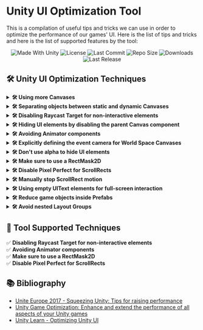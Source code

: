 # Unity UI Optimization Tool
This is a compilation of useful tips and tricks we can use in order to optimize the performance of our games' UI.
Here is the list of tips and tricks and here is the list of supported features by the tool:

<p align="center">
  <a>
    <img alt="Made With Unity" src="https://img.shields.io/badge/made%20with-Unity-57b9d3.svg?logo=Unity">
  </a>
  <a>
    <img alt="License" src="https://img.shields.io/github/license/JoanStinson/UnityUIOptimizationTool?logo=github">
  </a>
  <a>
    <img alt="Last Commit" src="https://img.shields.io/github/last-commit/JoanStinson/UnityUIOptimizationTool?logo=Mapbox&color=orange">
  </a>
  <a>
    <img alt="Repo Size" src="https://img.shields.io/github/repo-size/JoanStinson/UnityUIOptimizationTool?logo=VirtualBox">
  </a>
  <a>
    <img alt="Downloads" src="https://img.shields.io/github/downloads/JoanStinson/UnityUIOptimizationTool/total?color=brightgreen">
  </a>
  <a>
    <img alt="Last Release" src="https://img.shields.io/github/v/release/JoanStinson/UnityUIOptimizationTool?include_prereleases&logo=Dropbox&color=yellow">
  </a>
</p>

## 🛠️ Unity UI Optimization Techniques
<details>
   <summary><b>🛠️ Using more Canvases</b></summary>
  
   ### Using more Canvases
   Every time a single UI element inside a Canvas changes (e.g. change 1 Text or Image), the whole Canvas has to generate the meshes and draw them all
over again (very costly).
</details>

<details>
   <summary><b>🛠️ Separating objects between static and dynamic Canvases</b></summary>
  
   ### Separating objects between static and dynamic Canvases
   * <b>Static Canvas</b>: contains UI elements that are <b>never</b> going to <b>change</b>; good examples of these are background images, labels, and so on.
   * <b>Incidental Dynamic Canvas</b>: contains UI elements that only <b>change in response</b> to something, such as a UI button press or hover action.
   * <b>Continuous Dynamic Canvas</b>: contains UI elements that <b>change regularly</b>, such as animated elements.
</details>

<details>
   <summary><b>🛠️ Disabling Raycast Target for non-interactive elements</b></summary>
  
   ### Disabling Raycast Target for non-interactive elements
   For all <b><i>Image</i></b> components that are not part of a <b><i>Button</i></b>, disable the <b><i>Raycast Target</i></b> (basically disable it in all images except for buttons).
   <br><br>
   Each time there is a UI input (click, tap, scroll, etc.) Unity's <i>GraphicsRaycaster</i> iterates over all the <i>Raycast Targets</i> in the scene, so the less we have the more processing we save.
   <p align="center">
      <img src="https://github.com/JoanStinson/UnityUIOptimizationTool/blob/main/Images/disable raycast target.PNG">
   </p>
</details>

<details>
   <summary><b>🛠️ Hiding UI elements by disabling the parent Canvas component</b></summary>
  
   ### Hiding UI elements by disabling the parent Canvas component
   To avoid the <i>Canvas</i> regeneration, it's good habit to split the UI into different <i>Canvases</i>, and instead of disabling a <i>LayoutGroup</i>, disable an entire <i>Canvas</i>.
   <p align="center">
      <img src="https://github.com/JoanStinson/UnityUIOptimizationTool/blob/main/Images/hide canvas.PNG">
   </p>
</details>

<details>
   <summary><b>🛠️ Avoiding Animator components</b></summary>
  
   ### Avoiding Animator components
   Unity's Animator components are meant for 3D avatar animations primarily. Using it for UI elements causes extra processing.
   <p align="center">
      <img src="https://github.com/JoanStinson/UnityUIOptimizationTool/blob/main/Images/animator.PNG">
   </p>
   Instead, the best approach is to use a custom tweening tool such as DOTween.<br><br>
   <p align="center">
      <img src="https://github.com/JoanStinson/UnityUIOptimizationTool/blob/main/Images/dotween.PNG">
   </p>
</details>

<details>
   <summary><b>🛠️ Explicitly defining the event camera for World Space Canvases</b></summary>
  
   ### Explicitly defining the event camera for World Space Canvases
   Always set the Event <i>Camera</i> in a <i>World Space Canvas</i> as if there is no <i>Camera</i> assigned, it will call <i>FindObjectWithTag("Main Camera")</i> on every single frame! ☠️
   <p align="center">
      <img src="https://github.com/JoanStinson/UnityUIOptimizationTool/blob/main/Images/world space canvas.PNG">
   </p>
</details>

<details>
   <summary><b>🛠️ Don't use alpha to hide UI elements</b></summary>
  
   ### Don't use alpha to hide UI elements
   Even though the <i>Image</i>'s color property is set to <i>alpha</i> 0, it will still cause a <i>draw call</i>.
   <p align="center">
      <img src="https://github.com/JoanStinson/UnityUIOptimizationTool/blob/main/Images/alpha.PNG">
   </p>
   Instead, disable the <i>game object</i> itself, or set the <i>alpha</i> of a <i>Canvas Group</i> to 0. This will prevent any <i>draw calls</i> from this object and its childs (0 <i>draw calls</i>).
   <p align="center">
      <img src="https://github.com/JoanStinson/UnityUIOptimizationTool/blob/main/Images/splash.PNG">
   </p>
   <p align="center">
      <img src="https://github.com/JoanStinson/UnityUIOptimizationTool/blob/main/Images/canvas group.PNG">
   </p>
</details>

<details>
   <summary><b>🛠️ Make sure to use a RectMask2D</b></summary>
  
   ### Make sure to use a RectMask2D
   Like this, any element that is not inside the <i>Scroll Rect</i>, will not be drawn saving plenty of <i>draw calls</i>.
   <p align="center">
      <img src="https://github.com/JoanStinson/UnityUIOptimizationTool/blob/main/Images/rectmask.PNG">
   </p>
</details>

<details>
   <summary><b>🛠️ Disable Pixel Perfect for ScrollRects</b></summary>
  
   ### Disable Pixel Perfect for ScrollRects
   <i>Pixel Perfect</i> makes UI elements appear sharper, but since in a <i>Scroll Rect</i> there's going to be movement, we won't notice it and we'll save a lot of processing.
   <br><br>
   The <i>Scroll Rect</i> should be on a separate <i>Canvas</i> with this setting off and other UI elements appearing in the same screen, would be in another <i>Canvas</i> with this setting on.
   <p align="center">
      <img src="https://github.com/JoanStinson/UnityUIOptimizationTool/blob/main/Images/pixel perfect.PNG">
   </p>
</details>

<details>
   <summary><b>🛠️ Manually stop ScrollRect motion</b></summary>
  
   ### Manually stop ScrollRect motion
   We can use <i>ScrollRect.StopMovement()</i> to stop the motion once the <i>ScrollRect.velocity</i> is below a certain threshold to reduce regeneration frequency.
</details>

<details>
   <summary><b>🛠️ Using empty UIText elements for full-screen interaction</b></summary>
  
   ### Using empty UIText elements for full-screen interaction
   For a <i>Button</i> that's going to be interactable full-screen, for the <i>Button's Target Graphic</i>, don't use an <i>Image</i> that fills the whole screen and has a <i>color alpha</i> set to 0 (as transparency breaks batching processes).
   <br><br>
   Instead, for the <i>Button's Target Graphic</i>, use a <i>Text</i> with no <i>Font</i> or <i>Text</i> defined.
   <p align="center">
      <img src="https://github.com/JoanStinson/UnityUIOptimizationTool/blob/main/Images/empty ui text for all screen.PNG">
   </p>
</details>

<details>
   <summary><b>🛠️ Reduce game objects inside Prefabs</b></summary>
  
   ### Reduce game objects inside Prefabs
   Wherever possible, try to reduce the number of <i>game objects</i> inside of a <i>Prefab</i>, maybe in some occasions it's possible to merge 3 <i>game objects</i> with <i>Images</i> into 1 single <i>game object</i> with 1 <i>Image</i>.
</details>

<details>
   <summary><b>🛠️ Avoid nested Layout Groups</b></summary>
  
   ### Avoid nested Layout Groups
   Wherever possible, try to reduce the amount of nested <i>Layout Groups</i> as it's very costly performance wise.
</details>

## 🧰 Tool Supported Techniques
✅ <b>Disabling Raycast Target for non-interactive elements</b><br>
✅ <b>Avoiding Animator components</b><br>
✅ <b>Make sure to use a RectMask2D</b><br>
✅ <b>Disable Pixel Perfect for ScrollRects</b>
    
## 📚 Bibliography
* [Unite Europe 2017 - Squeezing Unity: Tips for raising performance](https://youtu.be/_wxitgdx-UI?t=1426)
* [Unity Game Optimization: Enhance and extend the performance of all aspects of your Unity games](https://www.amazon.com/Unity-Game-Optimization-Enhance-performance/dp/1838556516)
* [Unity Learn - Optimizing Unity UI](https://learn.unity.com/tutorial/optimizing-unity-ui)
